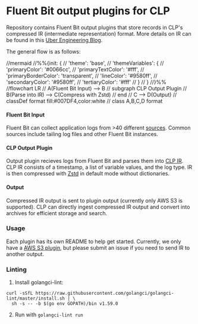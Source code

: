 # Fluent Bit output plugins for CLP

Repository contains Fluent Bit output plugins that store records in CLP's compressed IR
(intermediate representation) format. More details on IR can be found in this
[Uber Engineering Blog][1].

The general flow is as follows:

//mermaid
//%%{init: {
//  'theme': 'base',
//    'themeVariables': {
//      'primaryColor': '#0066cc',
//      'primaryTextColor': '#fff',
//      'primaryBorderColor': 'transparent',
//      'lineColor': '#9580ff',
//      'secondaryColor': '#9580ff',
//      'tertiaryColor': '#fff'
//      }
//    }
//}%%
//flowchart LR
//    A(Fluent Bit Input) --> B
//    subgraph CLP Output Plugin
//    B(Parse into IR) --> C(Compress with Zstd)
//    end
//    C --> D(Output)
//    classDef format fill:#007DF4,color:white
//    class A,B,C,D format


#### Fluent Bit Input

Fluent Bit can collect application logs from >40 different [sources][2]. Common sources include
tailing log files and other Fluent Bit instances.

#### CLP Output Plugin

Output plugin recieves logs from Fluent Bit and parses them into [CLP IR][1]. CLP IR consists of a
timestamp, a list of variable values, and the log type. IR is then compressed with [Zstd][3] in
default mode without dictionaries.

#### Output

Compressed IR output is sent to plugin output (currently only AWS S3 is supported). CLP can directly
ingest compressed IR output and convert into archives for efficient storage and search.

### Usage

Each plugin has its own README to help get started. Currently, we only have a
[AWS S3 plugin](plugins/out_clp_s3/README.md), but please submit an issue if you need to send IR to
another output.

### Linting

1. Install golangci-lint:

```shell
curl -sSfL https://raw.githubusercontent.com/golangci/golangci-lint/master/install.sh | \
  sh -s -- -b $(go env GOPATH)/bin v1.59.0
```

2. Run with `golangci-lint run`

[1]: https://www.uber.com/en-US/blog/reducing-logging-cost-by-two-orders-of-magnitude-using-clp
[2]: https://docs.fluentbit.io/manual/pipeline/inputs
[3]: https://github.com/facebook/zstd
